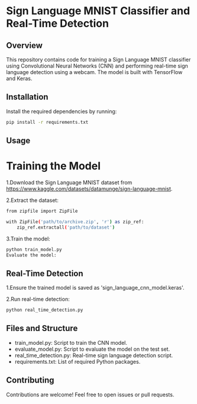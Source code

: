# Sign Language MNIST Classifier and Real-Time Detection

## Overview

This repository contains code for training a Sign Language MNIST classifier using Convolutional Neural Networks (CNN) and performing real-time sign language detection using a webcam. The model is built with TensorFlow and Keras.

## Installation

Install the required dependencies by running:

```bash
pip install -r requirements.txt
```
## Usage
# Training the Model
1.Download the Sign Language MNIST dataset from https://www.kaggle.com/datasets/datamunge/sign-language-mnist.

2.Extract the dataset:

```bash
from zipfile import ZipFile

with ZipFile('path/to/archive.zip', 'r') as zip_ref:
    zip_ref.extractall('path/to/dataset')
```

3.Train the model:

```bash
python train_model.py
Evaluate the model:
```

## Real-Time Detection

1.Ensure the trained model is saved as 'sign_language_cnn_model.keras'.

2.Run real-time detection:

```bash
python real_time_detection.py
```

## Files and Structure

- train_model.py: Script to train the CNN model.
- evaluate_model.py: Script to evaluate the model on the test set.
- real_time_detection.py: Real-time sign language detection script.
- requirements.txt: List of required Python packages.


## Contributing
Contributions are welcome! Feel free to open issues or pull requests.
